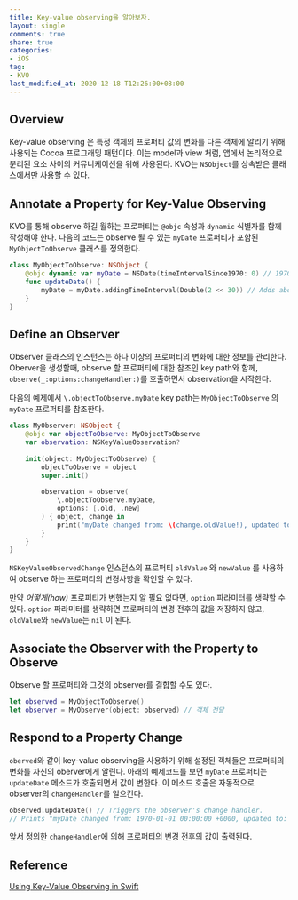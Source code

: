 ```yaml
---
title: Key-value observing을 알아보자.
layout: single
comments: true
share: true
categories: 
- iOS
tag:
- KVO
last_modified_at: 2020-12-18 T12:26:00+08:00
---
```


## Overview

Key-value observing 은 특정 객체의 프로퍼티 값의 변화를 다른 객체에 알리기 위해 사용되는 Cocoa 프로그래밍 패턴이다. 이는 model과 view 처럼, 앱에서 논리적으로 분리된 요소 사이의 커뮤니케이션을 위해 사용된다. KVO는 `NSObject`를 상속받은 클래스에서만 사용할 수 있다.

## Annotate a Property for Key-Value Observing

KVO를 통해 observe 하길 월하는 프로퍼티는 `@objc` 속성과 `dynamic` 식별자를 함께 작성해야 한다. 다음의 코드는 observe 될 수 있는 `myDate` 프로퍼티가 포함된 `MyObjectToObserve` 클래스를 정의한다.

```swift
class MyObjectToObserve: NSObject {
    @objc dynamic var myDate = NSDate(timeIntervalSince1970: 0) // 1970
    func updateDate() {
        myDate = myDate.addingTimeInterval(Double(2 << 30)) // Adds about 68 years.
    }
}
```

## Define an Observer

Observer 클래스의 인스턴스는 하나 이상의 프로퍼티의 변화에 대한 정보를 관리한다. Oberver을 생성할때, observe 할 프로퍼티에 대한 참조인 key path와 함께, `observe(_:options:changeHandler:)`를 호출하면서 observation을 시작한다.

다음의 예제에서 `\.objectToObserve.myDate` key path는 `MyObjectToObserve` 의 `myDate` 프로퍼티를 참조한다.

```swift
class MyObserver: NSObject {
    @objc var objectToObserve: MyObjectToObserve
    var observation: NSKeyValueObservation?
    
    init(object: MyObjectToObserve) {
        objectToObserve = object
        super.init()
        
        observation = observe(
            \.objectToObserve.myDate,
            options: [.old, .new]
        ) { object, change in
            print("myDate changed from: \(change.oldValue!), updated to: \(change.newValue!)")
        }
    }
}
```

`NSKeyValueObservedChange` 인스턴스의 프로퍼티 `oldValue` 와 `newValue` 를 사용하여 observe 하는 프로퍼티의 변경사항을 확인할 수 있다.

만약 *어떻게(how)* 프로퍼티가 변했는지 알 필요 없다면, `option` 파라미터를 생략할 수 있다. `option` 파라미터를 생략하면 프로퍼티의 변경 전후의 값을 저장하지 않고, `oldValue`와 `newValue`는 `nil` 이 된다. 

## Associate the Observer with the Property to Observe

Observe 할 프로퍼티와 그것의 observer를 결합할 수도 있다. 

```swift
let observed = MyObjectToObserve()
let observer = MyObserver(object: observed) // 객체 전달
```

## Respond to a Property Change

`oberved`와 같이 key-value observing을 사용하기 위해 설정된 객체들은 프로퍼티의 변화를 자신의 oberver에게 알린다. 아래의 예제코드를 보면 `myDate` 프로퍼티는 `updateDate` 메소드가 호출되면서 값이 변한다. 이 메소드 호출은 자동적으로 observer의 `changeHandler`를 일으킨다.

```swift
observed.updateDate() // Triggers the observer's change handler.
// Prints "myDate changed from: 1970-01-01 00:00:00 +0000, updated to: 2038-01-19 03:14:08 +0000"
```

앞서 정의한 `changeHandler`에 의해 프로퍼티의 변경 전후의 값이 출력된다.

## Reference

[Using Key-Value Observing in Swift](https://developer.apple.com/documentation/swift/cocoa_design_patterns/using_key-value_observing_in_swift)
